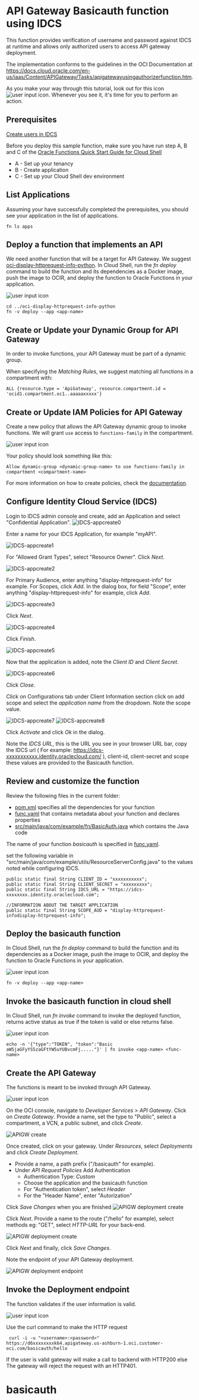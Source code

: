 # API Gateway Basicauth function using IDCS
This function provides verification of username and password against IDCS at runtime and allows only authorized users to access  API gateway deployment.

The implementation conforms to the guidelines in the OCI Documentation at https://docs.cloud.oracle.com/en-us/iaas/Content/APIGateway/Tasks/apigatewayusingauthorizerfunction.htm.

As you make your way through this tutorial, look out for this icon ![user input icon](./images/userinput.png).
Whenever you see it, it's time for you to perform an action.


## Prerequisites

[Create users in IDCS](https://docs.oracle.com/en/cloud/paas/identity-cloud/uaids/create-user-accounts.html)

Before you deploy this sample function, make sure you have run step A, B and C of the [Oracle Functions Quick Start Guide for Cloud Shell](https://www.oracle.com/webfolder/technetwork/tutorials/infographics/oci_functions_cloudshell_quickview/functions_quickview_top/functions_quickview/index.html)
* A - Set up your tenancy
* B - Create application
* C - Set up your Cloud Shell dev environment

## List Applications
Assuming your have successfully completed the prerequisites, you should see your
application in the list of applications.
```
fn ls apps
```

## Deploy a function that implements an API
We need another function that will be a target for API Gateway. We suggest [oci-display-httprequest-info-python](../oci-display-httprequest-info-python).
In Cloud Shell, run the *fn deploy* command to build the function and its dependencies as a Docker image,
push the image to OCIR, and deploy the function to Oracle Functions in your application.

![user input icon](./images/userinput.png)
```
cd ../oci-display-httprequest-info-python
fn -v deploy --app <app-name>
```

## Create or Update your Dynamic Group for API Gateway
In order to invoke functions, your API Gateway must be part of a dynamic group.

When specifying the *Matching Rules*, we suggest matching all functions in a compartment with:
```
ALL {resource.type = 'ApiGateway', resource.compartment.id = 'ocid1.compartment.oc1..aaaaaxxxxx'}
```


## Create or Update IAM Policies for API Gateway
Create a new policy that allows the API Gateway dynamic group to invoke functions. We will grant `use` access to `functions-family` in the compartment.

![user input icon](./images/userinput.png)

Your policy should look something like this:
```
Allow dynamic-group <dynamic-group-name> to use functions-family in compartment <compartment-name>
```

For more information on how to create policies, check the [documentation](https://docs.cloud.oracle.com/iaas/Content/Identity/Concepts/policysyntax.htm).


## Configure Identity Cloud Service (IDCS)
Login to IDCS admin console and create, add an Application and select "Confidential Application".
![IDCS-appcreate0](./images/IDCS-appcreate0.png)

Enter a name for your IDCS Application, for example "myAPI".

![IDCS-appcreate1](./images/IDCS-appcreate1.png)

For "Allowed Grant Types", select "Resource Owner". Click *Next*.

![IDCS-appcreate2](./images/IDCS-appcreate2.png)

For Primary Audience, enter anything "display-httprequest-info" for example.
For Scopes, click *Add*. In the dialog box, for field "Scope", enter anything "display-httprequest-info" for example, click *Add*.

![IDCS-appcreate3](./images/IDCS-appcreate3.png)

Click *Next*.

![IDCS-appcreate4](./images/IDCS-appcreate4.png)

Click *Finish*.

![IDCS-appcreate5](./images/IDCS-appcreate5.png)

Now that the application is added, note the *Client ID* and *Client Secret*.

![IDCS-appcreate6](./images/IDCS-appcreate6.png)

Click *Close*.

Click on Configurations tab  under Client Information section click on add scope and select the *application name* from the dropdown. Note the scope value.

![IDCS-appcreate7](./images/IDCS-appcreate7.png)
![IDCS-appcreate8](./images/IDCS-appcreate8.png)

Click *Activate* and click *Ok* in the dialog.

Note the *IDCS URL*, this is the URL you see in your browser URL bar, copy the IDCS url ( For example: https://idcs-xxxxxxxxxxx.identity.oraclecloud.com/ ), client-id, client-secret and scope these values are provided to the Basicauth function.



## Review and customize the function
Review the following files in the current folder:
- [pom.xml](./pom.xml) specifies all the dependencies for your function
- [func.yaml](./func.yaml) that contains metadata about your function and declares properties
- [src/main/java/com/example/fn/BasicAuth.java](./src/main/java/com/example/fn/BasicAuth.java) which contains the Java code

The name of your function *basicauth* is specified in [func.yaml](./func.yaml).

set the following variable in "src/main/java/com/example/utils/ResourceServerConfig.java" to the values  noted while configuring IDCS.
```
public static final String CLIENT_ID = "xxxxxxxxxxx";
public static final String CLIENT_SECRET = "xxxxxxxxx";
public static final String IDCS_URL = "https://idcs-xxxxxxxx.identity.oraclecloud.com";

//INFORMATION ABOUT THE TARGET APPLICATION
public static final String SCOPE_AUD = "display-httprequest-infodisplay-httprequest-info";
```


## Deploy the basicauth function
In Cloud Shell, run the *fn deploy* command to build the function and its dependencies as a Docker image,
push the image to OCIR, and deploy the function to Oracle Functions in your application.

![user input icon](./images/userinput.png)
```
fn -v deploy --app <app-name>
```
## Invoke the basicauth function in cloud shell
In Cloud Shell, run *fn invoke* command to invoke the deployed function, returns active status as true if the token is valid or else returns false.

![user input icon](./images/userinput.png)
```
echo -n '{"type":"TOKEN", "token":"Basic aW5jaGFyYS5zaGFtYW5uYUBvcmFj....."}' | fn invoke <app-name> <func-name>
```

## Create the API Gateway
The functions is meant to be invoked through API Gateway.

![user input icon](./images/userinput.png)

On the OCI console, navigate to *Developer Services* > *API Gateway*. Click on *Create Gateway*. Provide a name, set the type to "Public", select a compartment, a VCN, a public subnet, and click *Create*.

![APIGW create](./images/apigw-create.png)

Once created, click on your gateway. Under *Resources*, select *Deployments* and click *Create Deployment*.

* Provide a name, a path prefix ("/basicauth" for example).
* Under *API Request Policies* Add Authentication
    * Authentication Type: *Custom*
    * Choose the application and the basicauth function
    * For "Authentication token", select *Header*
    * For the "Header Name", enter "Autorization"

Click *Save Changes* when you are finished
![APIGW deployment create](./images/apigw-deployment-create.png)

Click *Next*. Provide a name to the route ("/hello" for example), select methods eg: "GET", select *HTTP-URL* for your back-end.

![APIGW deployment create](./images/apigw-deployment-create-route.png)

Click *Next* and finally, click *Save Changes*.

Note the endpoint of your API Gateway deployment.

![APIGW deployment endpoint](./images/apigw-deployment-endpoint.png)


## Invoke the Deployment endpoint
The function validates if the user information is valid.

![user input icon](./images/userinput.png)

Use the curl command to make the HTTP request
```
 curl -i -u "<username>:<password>" https://d6xxxxxxxxk64.apigateway.us-ashburn-1.oci.customer-oci.com/basicauth/hello
```
If the user is valid gateway will make a call to backend with HTTP200 else
The gateway will reject the request with an HTTP401.



# basicauth
